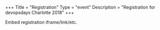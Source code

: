 +++
Title = "Registration"
Type = "event"
Description = "Registration for devopsdays Charlotte 2018"
+++

<div style="width:100%; text-align:left;">

Embed registration iframe/link/etc.
</div></div>
</div>
